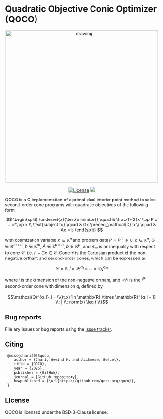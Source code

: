 # Quadratic Objective Conic Optimizer (QOCO)
<p align="center">
  <img src="https://github.com/user-attachments/assets/7bd44fa7-d198-4739-bb79-a5c15e04a8de" alt="drawing" width="500"/>
</p>

<p align="center">
  <a href="https://opensource.org/licenses/BSD-3-Clause"><img src="https://img.shields.io/badge/License-BSD_3--Clause-blue.svg" alt="License" /></a>
  <a href=https://github.com/qoco-org/qoco/actions/workflows/unit_tests.yml/badge.svg"><img src="https://github.com/qoco-org/qoco/actions/workflows/unit_tests.yml/badge.svg"/></a>
</p>


QOCO is a C implementation of a primal-dual interior point method to solve second-order cone programs with quadratic objectives of the following form

$$
  \begin{split}
      \underset{x}{\text{minimize}}
      \quad & \frac{1}{2}x^\top P x + c^\top x \\
      \text{subject to}
      \quad & Gx \preceq_\mathcal{C} h \\
      \quad & Ax = b
  \end{split}
$$

with optimization variable $x \in \mathbb{R}^n$ and problem data $P = P^\top \succeq 0$, $c \in \mathbb{R}^n$, $G \in \mathbb{R}^{m \times n}$, $h \in \mathbb{R}^m$, $A \in \mathbb{R}^{p \times n}$, $b \in \mathbb{R}^p$, and $\preceq_\mathcal{C}$
is an inequality with respect to cone $\mathcal{C}$, i.e. $h - Gx \in \mathcal{C}$. Cone $\mathcal{C}$ is the Cartesian product of the non-negative orthant and second-order cones, which can be expressed as

$$\mathcal{C} =  \mathbb{R}^l_+ \times \mathcal{Q}^{q_1}_1 \times \ldots \times \mathcal{Q}^{q_N}_N$$

where $l$ is the dimension of the non-negative orthant, and $\mathcal{Q}^{q_i}_i$ is the $i^{th}$ second-order cone with dimension $q_i$ defined by

$$\mathcal{Q}^{q_i}_i = \\{(t,x)  \in \mathbb{R} \times \mathbb{R}^{q_i - 1} \\; | \\; norm(x) \leq t \\}$$

## Bug reports

File any issues or bug reports using the [issue tracker](https://github.com/qoco-org/qoco/issues).

## Citing
```
 @misc{chari2025qoco,
    author = {Chari, Govind M. and Acikmese, Behcet},
    title = {QOCO},
    year = {2025},
    publisher = {GitHub},
    journal = {GitHub repository},
    howpublished = {\url{https://github.com/qoco-org/qoco}},
 }
```

## License
QOCO is licensed under the BSD-3-Clause license.
